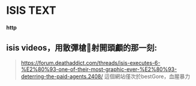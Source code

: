 # ISIS TEXT
#### http
## isis videos，用散彈槍🔫射開頭顱的那一刻:
>https://forum.deathaddict.com/threads/isis-executes-6-%E2%80%93-one-of-their-most-graphic-ever-%E2%80%93-deterring-the-paid-agents.2408/
>這個網站僅次於bestGore，血腥暴力
